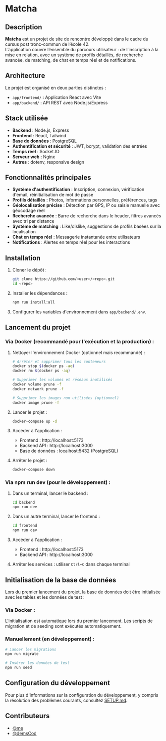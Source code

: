 # Matcha

## Description
**Matcha** est un projet de site de rencontre développé dans le cadre du cursus post tronc-commun de l’école 42.  
L’application couvre l’ensemble du parcours utilisateur : de l’inscription à la mise en relation, avec un système de profils détaillés, de recherche avancée, de matching, de chat en temps réel et de notifications.  

## Architecture
Le projet est organisé en deux parties distinctes :
- `app/frontend/` : Application React avec Vite
- `app/backend/` : API REST avec Node.js/Express

## Stack utilisée
- **Backend** : Node.js, Express  
- **Frontend** : React, Tailwind
- **Base de données** : PostgreSQL  
- **Authentification et sécurité** : JWT, bcrypt, validation des entrées  
- **Temps réel** : Socket.IO  
- **Serveur web** : Nginx  
- **Autres** : dotenv, responsive design

## Fonctionnalités principales
- **Système d'authentification** : Inscription, connexion, vérification d'email, réinitialisation de mot de passe
- **Profils détaillés** : Photos, informations personnelles, préférences, tags
- **Géolocalisation précise** : Détection par GPS, IP ou saisie manuelle avec géocodage réel
- **Recherche avancée** : Barre de recherche dans le header, filtres avancés avec tri par distance
- **Système de matching** : Like/dislike, suggestions de profils basées sur la localisation
- **Chat en temps réel** : Messagerie instantanée entre utilisateurs
- **Notifications** : Alertes en temps réel pour les interactions  

## Installation
1. Cloner le dépôt :  
   ```bash
   git clone https://github.com/<user>/<repo>.git
   cd <repo>
   ```
2. Installer les dépendances :  
   ```bash
   npm run install:all
   ```
3. Configurer les variables d'environnement dans `app/backend/.env`.  

## Lancement du projet

### Via Docker (recommandé pour l'exécution et la production) :

1. Nettoyer l'environnement Docker (optionnel mais recommandé) :
   ```bash
   # Arrêter et supprimer tous les conteneurs
   docker stop $(docker ps -aq)
   docker rm $(docker ps -aq)
   
   # Supprimer les volumes et réseaux inutilisés
   docker volume prune -f
   docker network prune -f
   
   # Supprimer les images non utilisées (optionnel)
   docker image prune -f
   ```

2. Lancer le projet :
   ```bash
   docker-compose up -d
   ```

3. Accéder à l'application :
   - Frontend : http://localhost:5173
   - Backend API : http://localhost:3000
   - Base de données : localhost:5432 (PostgreSQL)

4. Arrêter le projet :
   ```bash
   docker-compose down
   ```

### Via npm run dev (pour le développement) :

1. Dans un terminal, lancer le backend :
   ```bash
   cd backend
   npm run dev
   ```

2. Dans un autre terminal, lancer le frontend :
   ```bash
   cd frontend
   npm run dev
   ```

3. Accéder à l'application :
   - Frontend : http://localhost:5173
   - Backend API : http://localhost:3000

4. Arrêter les services : utiliser `Ctrl+C` dans chaque terminal

## Initialisation de la base de données

Lors du premier lancement du projet, la base de données doit être initialisée avec les tables et les données de test :

### Via Docker :
L'initialisation est automatique lors du premier lancement. Les scripts de migration et de seeding sont exécutés automatiquement.

### Manuellement (en développement) :
```bash
# Lancer les migrations
npm run migrate

# Insérer les données de test
npm run seed
```

## Configuration du développement
Pour plus d'informations sur la configuration du développement, y compris la résolution des problèmes courants, consultez [SETUP.md](SETUP.md).

## Contributeurs
- [@me](https://github.com/me)  
- [@demsCod](https://github.com/demsCod)